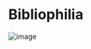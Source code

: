 # Bibliophilia

![image](https://github.com/Bibliophilia/bibliophilia/assets/69720999/bdf89b04-9c16-4c7d-b534-fa2abdea00d5)

